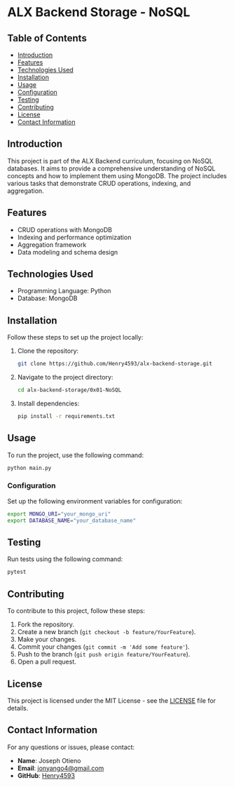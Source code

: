 # ALX Backend Storage - NoSQL

## Table of Contents
- [Introduction](#introduction)
- [Features](#features)
- [Technologies Used](#technologies-used)
- [Installation](#installation)
- [Usage](#usage)
- [Configuration](#configuration)
- [Testing](#testing)
- [Contributing](#contributing)
- [License](#license)
- [Contact Information](#contact-information)

## Introduction

This project is part of the ALX Backend curriculum, focusing on NoSQL databases. It aims to provide a comprehensive understanding of NoSQL concepts and how to implement them using MongoDB. The project includes various tasks that demonstrate CRUD operations, indexing, and aggregation.

## Features

- CRUD operations with MongoDB
- Indexing and performance optimization
- Aggregation framework
- Data modeling and schema design

## Technologies Used

- Programming Language: Python
- Database: MongoDB

## Installation

Follow these steps to set up the project locally:

1. Clone the repository:
    ```bash
    git clone https://github.com/Henry4593/alx-backend-storage.git
    ```
2. Navigate to the project directory:
    ```bash
    cd alx-backend-storage/0x01-NoSQL
    ```
3. Install dependencies:
    ```bash
    pip install -r requirements.txt
    ```

## Usage

To run the project, use the following command:

```bash
python main.py
```

### Configuration

Set up the following environment variables for configuration:

```bash
export MONGO_URI="your_mongo_uri"
export DATABASE_NAME="your_database_name"
```

## Testing

Run tests using the following command:

```bash
pytest
```

## Contributing

To contribute to this project, follow these steps:

1. Fork the repository.
2. Create a new branch (`git checkout -b feature/YourFeature`).
3. Make your changes.
4. Commit your changes (`git commit -m 'Add some feature'`).
5. Push to the branch (`git push origin feature/YourFeature`).
6. Open a pull request.

## License

This project is licensed under the MIT License - see the [LICENSE](LICENSE) file for details.

## Contact Information

For any questions or issues, please contact:

- **Name**: Joseph Otieno
- **Email**: jonyango4@gmail.com
- **GitHub**: [Henry4593](https://github.com/Henry4593)
